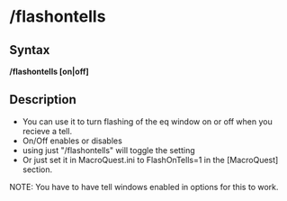 # /flashontells

## Syntax

**/flashontells \[on\|off\]**

## Description

* You can use it to turn flashing of the eq window on or off when you recieve a tell.
* On/Off enables or disables
* using just "/flashontells" will toggle the setting
* Or just set it in MacroQuest.ini to FlashOnTells=1 in the \[MacroQuest\] section.

NOTE: You have to have tell windows enabled in options for this to work.

